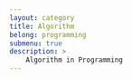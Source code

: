 ```yaml
---
layout: category
title: Algorithm
belong: programming
submenu: true
description: >
    Algorithm in Programming
---
```

<!--Yunmin made--> 